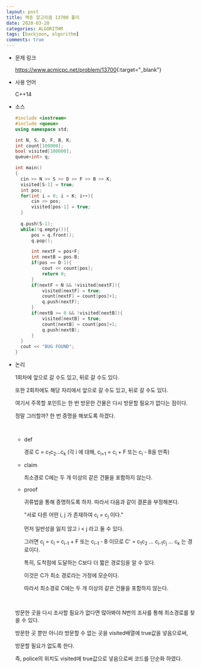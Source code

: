 ```yaml
---
layout: post
title: 백준 알고리즘 13700 풀이
date: 2020-03-20
categories: ALGORITHM
tags: [backjoon, algorithm]
comments: true
---
```


* 문제 링크

  <https://www.acmicpc.net/problem/13700>{:target="_blank"}
  
* 사용 언어

  C++14

* 소스

  ```c++
  #include <iostream>
  #include <queue>
  using namespace std;
  
  int N, S, D, F, B, K;
  int count[100000];
  bool visited[100000];
  queue<int> q;
  
  int main()
  {
  	cin >> N >> S >> D >> F >> B >> K;
  	visited[S-1] = true;
  	int pos;
  	for(int i = 0; i < K; i++){
  		cin >> pos;
  		visited[pos-1] = true;
  	}	
  	
  	q.push(S-1);
  	while(!q.empty()){
  		pos = q.front();
  		q.pop();
  
  		int nextF = pos+F;
  		int nextB = pos-B;
  		if(pos == D-1){
  			cout << count[pos];
  			return 0;
  		}
  		if(nextF < N && !visited[nextF]){
  			visited[nextF] = true;
  			count[nextF] = count[pos]+1;
  			q.push(nextF);
  		}
  		if(nextB >= 0 && !visited[nextB]){
  			visited[nextB] = true;
  			count[nextB] = count[pos]+1;
  			q.push(nextB);
  		}
  	}
  	cout << "BUG FOUND";
  }
  ```

* 논리

  1회차에 앞으로 갈 수도 있고, 뒤로 갈 수도 있다. 

  또한 2회차에도 해당 자리에서 앞으로 갈 수도 있고, 뒤로 갈 수도 있다. 

  여기서 주목할 포인트는 한 번 방문한 건물은 다시 방문할 필요가 없다는 점이다.

  정말 그러할까? 한 번 증명을 해보도록 하겠다.

  <br>

  * def

    경로 C = c<sub>1</sub>c<sub>2</sub>...c<sub>k</sub>  (각 i 에 대해, c<sub>i+1</sub> = c<sub>i</sub> + F 또는 c<sub>i</sub> - B을 만족)

  * claim

    최소경로 C에는 두 개 이상의 같은 건물을 포함하지 않는다.

  * proof

    귀류법을 통해 증명하도록 하자. 따라서 다음과 같이 결론을 부정해본다.

    "서로 다른 어떤 i, j 가 존재하여 c<sub>i</sub> = c<sub>j</sub> 이다."

    먼저 일반성을 잃지 않고 i < j 라고 둘 수 있다.

    그러면 c<sub>j</sub> = c<sub>i</sub> = c<sub>i-1</sub> + F 또는 c<sub>i-1</sub> - B 이므로 C' = c<sub>1</sub>c<sub>2</sub> ... c<sub>i-1</sub>c<sub>j</sub> ... c<sub>k</sub> 는 경로이다.

    특히, 도착점에 도달하는 C보다 더 짧은 경로임을 알 수 있다.

    이것은 C가 최소 경로라는 가정에 모순이다. 

    따라서 최소경로 C에는 두 개 이상의 같은 건물을 포함하지 않는다.
  
    <br>
  


  방문한 곳을 다시   조사할 필요가 없다면 많아봐야 N번의 조사를 통해 최소경로를 찾을 수 있다.

  방문한 곳 뿐만 아니라 방문할 수 없는 곳을 visited배열에 true값을 넣음으로써,

  방문할 필요가 없도록 한다. 

  즉, police의 위치도 visited에 true값으로 넣음으로써 코드를 단순화 하였다.